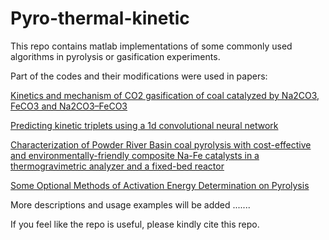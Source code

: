 # Pyro-thermal-kinetic
This repo contains matlab implementations of some commonly used algorithms in pyrolysis or gasification experiments.

Part of the codes and their modifications were used in papers:

[Kinetics and mechanism of CO2 gasification of coal catalyzed by Na2CO3, FeCO3 and Na2CO3–FeCO3](https://www.sciencedirect.com/science/article/abs/pii/S1743967119308207)

[Predicting kinetic triplets using a 1d convolutional neural network](https://www.sciencedirect.com/science/article/abs/pii/S0040603118304325)

[Characterization of Powder River Basin coal pyrolysis with cost-effective and environmentally-friendly composite Na-Fe catalysts in a thermogravimetric analyzer and a fixed-bed reactor](https://www.sciencedirect.com/science/article/abs/pii/S036031991830569X)

[Some Optional Methods of Activation Energy Determination on Pyrolysis](https://link.springer.com/article/10.1134/S0023158419020125)

More descriptions and usage examples will be added .......

If you feel like the repo is useful, please kindly cite this repo.


